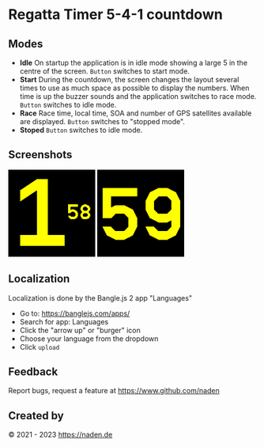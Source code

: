 # Regatta Timer 5-4-1 countdown

## Modes

* **Idle**
  On startup the application is in idle mode showing a large 5 in the centre of the screen.
  `Button` switches to start mode.
* **Start**
  During the countdown, the screen changes the layout several times to use as much space as
  possible to display the numbers.
  When time is up the buzzer sounds and the application switches to race mode.
  `Button` switches to idle mode.
* **Race**
  Race time, local time, SOA and number of GPS satellites available are displayed.
  `Button` switches to "stopped mode".
* **Stoped**
  `Button` switches to idle mode.

## Screenshots

![Start mode minutes and seconds](screenshot-1.png)
![Start mode seconds](screenshot-2.png)

## Localization

Localization is done by the Bangle.js 2 app "Languages"
* Go to: https://banglejs.com/apps/
* Search for app: Languages
* Click the "arrow up" or "burger" icon
* Choose your language from the dropdown
* Click `upload`

## Feedback

Report bugs, request a feature at https://www.github.com/naden

## Created by

&copy; 2021 - 2023 https://naden.de
